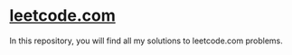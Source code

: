 # [leetcode.com](https://leetcode.com/)

In this repository, you will find all my solutions to leetcode.com problems.
